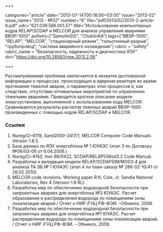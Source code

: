 +++

categories="article"
date="2013-07-14T00:18:00+03:00"
issue="2013-02"
issue_name="2013 - №02"
number="6"
file="pdf/2013/02/2013-2-article-6.pdf"
udc="621.039.586.001.57"
title="Использование компьютерных кодов RELAP\SCDAP и MELCOR для анализа управления авариями ВВЭР-1000"
authors=["SamohinDS", "ChuklinAA"]
tags=["ВВЭР-1000", "RELAP", "MELCOR", "стационарный режим", "гильотинный разрыв", "трубопровод", "система аварийного охлаждения"]
rubric = "safety"
rubric_name = "Безопасность, надежность и диагностика ЯЭУ"
doi="https://doi.org/10.26583/npe.2013.2.06"

+++

Рассматриваемая проблема заключается в нехватке достоверной информации о процессах, происходящих в ядерном реакторе во время протекания тяжелой аварии, о параметрах этих процессов и, как следствие, отсутствии оптимальных мероприятий по управлению тяжелыми авариями. Приводится краткое описание модели энергоустановки, выполненной с использованием кода MELCOR. Сравниваются результаты расчетов тяжелых аварий ВВЭР-1000 произведенных с помощью кодов RELAP/SCDAP и MELCOR.

### Ссылки

1. Nureg/Cr-6119, Sand2000-2417/1, MELCOR Computer Code Manuals Version 1.8.5.
2. База данных по ЯЭУ энергоблока № 1 ЮУАЭС (этап 3 по Договору №06/03-06 от 6.04.2006.)
3. Nureg/Cr-6150, Inel-96/0422, SCDAP/RELAP5/Mod3.2 Code Manual.
4. Разработка и валидация модели RELAP/SCDAPSIM/MOD3.4 для анализа ТА ЭБ № 1 ЮУАЭС (этап 4 по план-заказу № 286-02-10/41 от 26.02.2010).
5. MELCOR code revisions, Working paper R.K. Cole, Jr. Sandia National Laboratories, Rev 4 (Version 1.8 RL).
6. Разработка мер по обеспечению водородной безопасности при запроектных авариях для энергоблока №3 ЮУАЭС. Расчет образования и распределения водорода по помещениям зоны локализации аварий./ Отчет о НИР /ГНЦ РФ-ФЭИ. –Обнинск, 2008.
7. Разработка мер по обеспечению водородной безопасности при запроектных авариях для энергоблока №1 ЮУАЭС. Расчет распределения водорода по помещениям зоны локализации аварий. / Отчет о НИР /ГНЦ РФ-ФЭИ. – Обнинск, 2008.